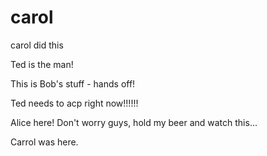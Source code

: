 
# carol

carol did this

Ted is the man!

This is Bob's stuff - hands off!

Ted needs to acp right now!!!!!!

Alice here! Don't worry guys, hold my beer and watch this...

Carrol was here. 
